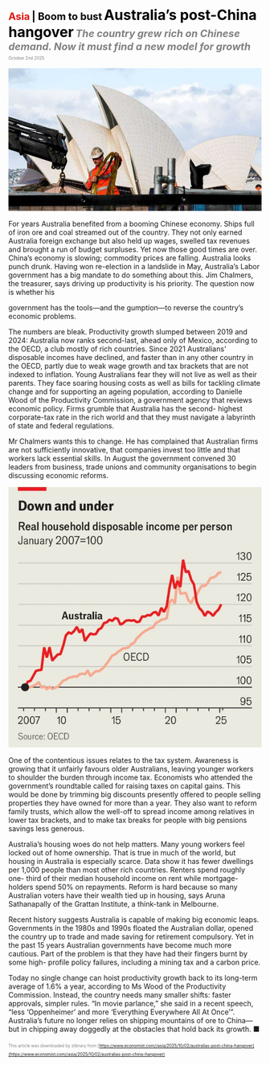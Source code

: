 <span style="color:#E3120B; font-size:14.9pt; font-weight:bold;">Asia</span> <span style="color:#000000; font-size:14.9pt; font-weight:bold;">| Boom to bust</span>
<span style="color:#000000; font-size:21.0pt; font-weight:bold;">Australia’s post-China hangover</span>
<span style="color:#808080; font-size:14.9pt; font-weight:bold; font-style:italic;">The country grew rich on Chinese demand. Now it must find a new model for growth</span>
<span style="color:#808080; font-size:6.2pt;">October 2nd 2025</span>

![](../images/022_Australias_post-China_hangover/p0097_img01.jpeg)

For years Australia benefited from a booming Chinese economy. Ships full of iron ore and coal streamed out of the country. They not only earned Australia foreign exchange but also held up wages, swelled tax revenues and brought a run of budget surpluses. Yet now those good times are over. China’s economy is slowing; commodity prices are falling. Australia looks punch drunk. Having won re-election in a landslide in May, Australia’s Labor government has a big mandate to do something about this. Jim Chalmers, the treasurer, says driving up productivity is his priority. The question now is whether his

government has the tools—and the gumption—to reverse the country’s economic problems.

The numbers are bleak. Productivity growth slumped between 2019 and 2024: Australia now ranks second-last, ahead only of Mexico, according to the OECD, a club mostly of rich countries. Since 2021 Australians’ disposable incomes have declined, and faster than in any other country in the OECD, partly due to weak wage growth and tax brackets that are not indexed to inflation. Young Australians fear they will not live as well as their parents. They face soaring housing costs as well as bills for tackling climate change and for supporting an ageing population, according to Danielle Wood of the Productivity Commission, a government agency that reviews economic policy. Firms grumble that Australia has the second- highest corporate-tax rate in the rich world and that they must navigate a labyrinth of state and federal regulations.

Mr Chalmers wants this to change. He has complained that Australian firms are not sufficiently innovative, that companies invest too little and that workers lack essential skills. In August the government convened 30 leaders from business, trade unions and community organisations to begin discussing economic reforms.

![](../images/022_Australias_post-China_hangover/p0098_img01.jpeg)

One of the contentious issues relates to the tax system. Awareness is growing that it unfairly favours older Australians, leaving younger workers to shoulder the burden through income tax. Economists who attended the government’s roundtable called for raising taxes on capital gains. This would be done by trimming big discounts presently offered to people selling properties they have owned for more than a year. They also want to reform family trusts, which allow the well-off to spread income among relatives in lower tax brackets, and to make tax breaks for people with big pensions savings less generous.

Australia’s housing woes do not help matters. Many young workers feel locked out of home ownership. That is true in much of the world, but housing in Australia is especially scarce. Data show it has fewer dwellings per 1,000 people than most other rich countries. Renters spend roughly one- third of their median household income on rent while mortgage-holders spend 50% on repayments. Reform is hard because so many Australian voters have their wealth tied up in housing, says Aruna Sathanapally of the Grattan Institute, a think-tank in Melbourne.

Recent history suggests Australia is capable of making big economic leaps. Governments in the 1980s and 1990s floated the Australian dollar, opened the country up to trade and made saving for retirement compulsory. Yet in the past 15 years Australian governments have become much more cautious. Part of the problem is that they have had their fingers burnt by some high- profile policy failures, including a mining tax and a carbon price.

Today no single change can hoist productivity growth back to its long-term average of 1.6% a year, according to Ms Wood of the Productivity Commission. Instead, the country needs many smaller shifts: faster approvals, simpler rules. “In movie parlance,” she said in a recent speech, “less ‘Oppenheimer’ and more ‘Everything Everywhere All At Once’”. Australia’s future no longer relies on shipping mountains of ore to China— but in chipping away doggedly at the obstacles that hold back its growth. ■

<span style="color:#808080; font-size:6.2pt;">This article was downloaded by zlibrary from [https://www.economist.com//asia/2025/10/02/australias-post-china-hangover](https://www.economist.com//asia/2025/10/02/australias-post-china-hangover)</span>
